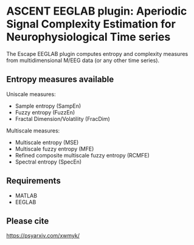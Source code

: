 # ASCENT EEGLAB plugin: Aperiodic Signal Complexity Estimation for Neurophysiological Time series

The Escape EEGLAB plugin computes entropy and complexity measures from multidimensional M/EEG data (or any other time series).

## Entropy measures available

Uniscale measures:
- Sample entropy (SampEn)
- Fuzzy entropy (FuzzEn)
- Fractal Dimension/Volatility (FracDim)

Multiscale measures:
- Multiscale entropy (MSE)
- Multiscale fuzzy entropy (MFE)
- Refined composite multiscale fuzzy entropy (RCMFE)
- Spectral entropy (SpecEn)


## Requirements

- MATLAB
- EEGLAB


## Please cite 

https://psyarxiv.com/xwmyk/

